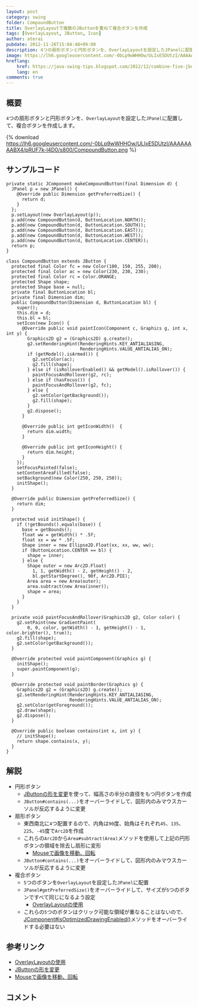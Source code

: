 ```yaml
---
layout: post
category: swing
folder: CompoundButton
title: OverlayLayoutで複数のJButtonを重ねて複合ボタンを作成
tags: [OverlayLayout, JButton, Icon]
author: aterai
pubdate: 2012-11-26T15:04:48+09:00
description: 4つの扇形ボタンと円形ボタンを、OverlayLayoutを設定したJPanelに配置して、複合ボタンを作成します。
image: https://lh6.googleusercontent.com/-0bLp9wWHHOw/ULIxE5DUtzI/AAAAAAAABX4/pRUF7k-l4D0/s800/CompoundButton.png
hreflang:
    href: https://java-swing-tips.blogspot.com/2012/12/combine-five-jbuttons-to-make.html
    lang: en
comments: true
---
```

## 概要
`4`つの扇形ボタンと円形ボタンを、`OverlayLayout`を設定した`JPanel`に配置して、複合ボタンを作成します。

{% download https://lh6.googleusercontent.com/-0bLp9wWHHOw/ULIxE5DUtzI/AAAAAAAABX4/pRUF7k-l4D0/s800/CompoundButton.png %}

## サンプルコード
<pre class="prettyprint"><code>private static JComponent makeCompoundButton(final Dimension d) {
  JPanel p = new JPanel() {
    @Override public Dimension getPreferredSize() {
      return d;
    }
  };
  p.setLayout(new OverlayLayout(p));
  p.add(new CompoundButton(d, ButtonLocation.NORTH));
  p.add(new CompoundButton(d, ButtonLocation.SOUTH));
  p.add(new CompoundButton(d, ButtonLocation.EAST));
  p.add(new CompoundButton(d, ButtonLocation.WEST));
  p.add(new CompoundButton(d, ButtonLocation.CENTER));
  return p;
}

class CompoundButton extends JButton {
  protected final Color fc = new Color(100, 150, 255, 200);
  protected final Color ac = new Color(230, 230, 230);
  protected final Color rc = Color.ORANGE;
  protected Shape shape;
  protected Shape base = null;
  private final ButtonLocation bl;
  private final Dimension dim;
  public CompoundButton(Dimension d, ButtonLocation bl) {
    super();
    this.dim = d;
    this.bl = bl;
    setIcon(new Icon() {
      @Override public void paintIcon(Component c, Graphics g, int x, int y) {
        Graphics2D g2 = (Graphics2D) g.create();
        g2.setRenderingHint(RenderingHints.KEY_ANTIALIASING,
                            RenderingHints.VALUE_ANTIALIAS_ON);
        if (getModel().isArmed()) {
          g2.setColor(ac);
          g2.fill(shape);
        } else if (isRolloverEnabled() &amp;&amp; getModel().isRollover()) {
          paintFocusAndRollover(g2, rc);
        } else if (hasFocus()) {
          paintFocusAndRollover(g2, fc);
        } else {
          g2.setColor(getBackground());
          g2.fill(shape);
        }
        g2.dispose();
      }

      @Override public int getIconWidth()  {
        return dim.width;
      }

      @Override public int getIconHeight() {
        return dim.height;
      }
    });
    setFocusPainted(false);
    setContentAreaFilled(false);
    setBackground(new Color(250, 250, 250));
    initShape();
  }

  @Override public Dimension getPreferredSize() {
    return dim;
  }

  protected void initShape() {
    if (!getBounds().equals(base)) {
      base = getBounds();
      float ww = getWidth() * .5f;
      float xx = ww * .5f;
      Shape inner = new Ellipse2D.Float(xx, xx, ww, ww);
      if (ButtonLocation.CENTER == bl) {
        shape = inner;
      } else {
        Shape outer = new Arc2D.Float(
          1, 1, getWidth() - 2, getHeight() - 2,
          bl.getStartDegree(), 90f, Arc2D.PIE);
        Area area = new Area(outer);
        area.subtract(new Area(inner));
        shape = area;
      }
    }
  }

  private void paintFocusAndRollover(Graphics2D g2, Color color) {
    g2.setPaint(new GradientPaint(
        0, 0, color, getWidth() - 1, getHeight() - 1, color.brighter(), true));
    g2.fill(shape);
    g2.setColor(getBackground());
  }

  @Override protected void paintComponent(Graphics g) {
    initShape();
    super.paintComponent(g);
  }

  @Override protected void paintBorder(Graphics g) {
    Graphics2D g2 = (Graphics2D) g.create();
    g2.setRenderingHint(RenderingHints.KEY_ANTIALIASING,
                        RenderingHints.VALUE_ANTIALIAS_ON);
    g2.setColor(getForeground());
    g2.draw(shape);
    g2.dispose();
  }

  @Override public boolean contains(int x, int y) {
    // initShape();
    return shape.contains(x, y);
  }
}
</code></pre>

## 解説
- 円形ボタン
    - [JButtonの形を変更](https://ateraimemo.com/Swing/RoundButton.html)を使って、幅高さの半分の直径をもつ円ボタンを作成
    - `JButton#contains(...)`をオーバーライドして、図形内のみマウスカーソルが反応するように変更
- 扇形ボタン
    - 東西南北に`4`つ配置するので、内角は`90`度、始角はそれぞれ`45`、`135`、`225`、`-45`度で`Arc2D`を作成
    - これらの`Arc2D`から`Area#subtract(Area)`メソッドを使用して上記の円形ボタンの領域を除去し扇形に変形
        - [Mouseで画像を移動、回転](https://ateraimemo.com/Swing/MouseDrivenImageRotation.html)
    - `JButton#contains(...)`をオーバーライドして、図形内のみマウスカーソルが反応するように変更
- 複合ボタン
    - `5`つのボタンを`OverlayLayout`を設定した`JPanel`に配置
    - `JPanel#getPreferredSize()`をオーバーライドして、サイズが`5`つのボタンですべて同じになるよう設定
        - [OverlayLayoutの使用](https://ateraimemo.com/Swing/OverlayLayout.html)
    - これらの`5`つのボタンはクリック可能な領域が重なることはないので、[JComponent#isOptimizedDrawingEnabled()](https://docs.oracle.com/javase/jp/8/docs/api/javax/swing/JComponent.html#isOptimizedDrawingEnabled--)メソッドをオーバーライドする必要はない

<!-- dummy comment line for breaking list -->

## 参考リンク
- [OverlayLayoutの使用](https://ateraimemo.com/Swing/OverlayLayout.html)
- [JButtonの形を変更](https://ateraimemo.com/Swing/RoundButton.html)
- [Mouseで画像を移動、回転](https://ateraimemo.com/Swing/MouseDrivenImageRotation.html)

<!-- dummy comment line for breaking list -->

## コメント
